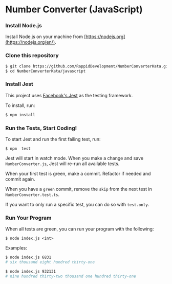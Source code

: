 # Number Converter (JavaScript)

### Install Node.js

Install Node.js on your machine from [https://nodejs.org](https://nodejs.org/en/).

### Clone this repository
```bash
$ git clone https://github.com/RappidDevelopment/NumberConverterKata.git
$ cd NumberConverterKata/javascript
```

### Install Jest
This project uses [Facebook's Jest](https://facebook.github.io/jest/) as the testing framework.

To install, run:
```bash
$ npm install
```

### Run the Tests, Start Coding! 
To start Jest and run the first failing test, run:
```
$ npm  test
```
Jest will start in watch mode. When you make a change and save `NumberConverter.js`, Jest will re-run all available tests.

When your first test is green, make a commit. Refactor if needed and commit again.

When you have a `green` commit, remove the `skip` from the next test in `NumberConverter.test.ts`.

If you want to only run a specific test, you can do so with `test.only`.

### Run Your Program
When all tests are green, you can run your program with the following: 
```
$ node index.js <int>
```

Examples:
```bash
$ node index.js 6831
# six thousand eight hundred thirty-one
```

```bash
$ node index.js 932131
# nine hundred thirty-two thousand one hundred thirty-one
```
